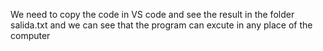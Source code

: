 
We need to copy the code in VS code and see the result in the folder salida.txt
and we can see that the program can excute in any place of the computer
